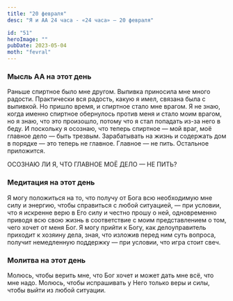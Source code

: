 ```yaml
---
title: "20 февраля"
desc: "Я и АА 24 часа - «24 часа» — 20 февраля"

id: "51"
heroImage: ""
pubDate: 2023-05-04
moth: "fevral"
---
```


### Мысль АА на этот день

Раньше спиртное было мне другом. Выпивка приносила мне много радости.
Практически вся радость, какую я имел, связана была с выпивкой. Но пришло
время, и спиртное стало мне врагом. Я не знаю, когда именно спиртное
обернулось против меня и стало моим врагом, но я знаю, что это произошло,
потому что я стал попадать из-за него в беду. И поскольку я осознаю, что
теперь спиртное — мой враг, моё главное дело — быть трезвым. Зарабатывать на
жизнь и содержать дом в порядке — это теперь не главное. Главное — не пить.
Остальное приложится.

ОСОЗНАЮ ЛИ Я, ЧТО ГЛАВНОЕ МОЁ ДЕЛО — НЕ ПИТЬ?

### Медитация на этот день

Я могу положиться на то, что получу от Бога всю необходимую мне силу и
энергию, чтобы справиться с любой ситуацией, — при условии, что я искренне
верю в Его силу и честно прошу о ней, одновременно приводя всю свою жизнь в
соответствие с моим представлением о том, чего хочет от меня Бог. Я могу
прийти к Богу, как делоуправитель приходит к хозяину дела, зная, что изложив
перед ним суть вопроса, получит немедленную поддержку — при условии, что игра
стоит свеч.

### Молитва на этот день

Молюсь, чтобы верить мне, что Бог хочет и может дать мне всё, что мне надо.
Молюсь, чтобы испрашивать у Него только веры и силы, чтобы выйти из любой
ситуации.
